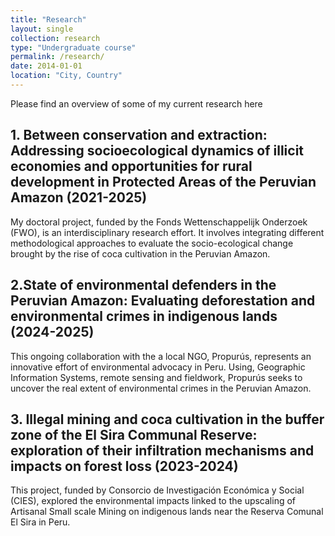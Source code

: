 ```yaml
---
title: "Research"
layout: single
collection: research
type: "Undergraduate course"
permalink: /research/
date: 2014-01-01
location: "City, Country"
---
```


Please find an overview of some of my current research here

## 1. Between conservation and extraction: Addressing socioecological dynamics of illicit economies and opportunities for rural development in Protected Areas of the Peruvian Amazon (2021-2025)

My doctoral project, funded by the Fonds Wettenschappelijk Onderzoek (FWO), is an interdisciplinary research effort. It involves integrating different methodological approaches to evaluate the socio-ecological change brought by the rise of coca cultivation in the Peruvian Amazon.

## 2.State of environmental defenders in the Peruvian Amazon: Evaluating deforestation and environmental crimes in indigenous lands (2024-2025)

This ongoing collaboration with the a local NGO, Propurús, represents an innovative effort of environmental advocacy in Peru. Using, Geographic Information Systems, remote sensing and fieldwork, Propurús seeks to uncover the real extent of environmental crimes in the Peruvian Amazon.

## 3. Illegal mining and coca cultivation in the buffer zone of the El Sira Communal Reserve: exploration of their infiltration mechanisms and impacts on forest loss (2023-2024)

This project, funded by Consorcio de Investigación Económica y Social (CIES), explored the environmental impacts linked to the upscaling of Artisanal Small scale Mining on indigenous lands near the Reserva Comunal El Sira in Peru.
